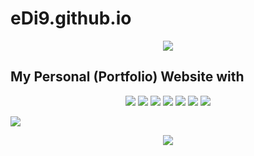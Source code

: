 # eDi9.github.io

<p align="center">
  <img src=https://ziadoua.github.io/m3-Markdown-Badges/badges/MyPortfolio/myportfolio2.svg> 
</p>

<h2 aline="center">My Personal (Portfolio) Website with</h2>
  <p align="center">
    <img src="https://ziadoua.github.io/m3-Markdown-Badges/badges/CSS/css2.svg">
    <img src="https://ziadoua.github.io/m3-Markdown-Badges/badges/FontAwesome/fontawesome2.svg">
    <img src="https://ziadoua.github.io/m3-Markdown-Badges/badges/Github/github2.svg">
    <img src="https://ziadoua.github.io/m3-Markdown-Badges/badges/HTML/html2.svg">
    <img src="https://ziadoua.github.io/m3-Markdown-Badges/badges/Javascript/javascript2.svg">
    <img src="https://ziadoua.github.io/m3-Markdown-Badges/badges/React/react2.svg">
    <img src="https://ziadoua.github.io/m3-Markdown-Badges/badges/VisualStudioCode/visualstudiocode2.svg">
  </p>


<img src="PUT THE LINK HERE">

<p align="center">
  <img src="https://ziadoua.github.io/m3-Markdown-Badges/badges/LicenceGPLv3/licencegplv31.svg">
</p>


